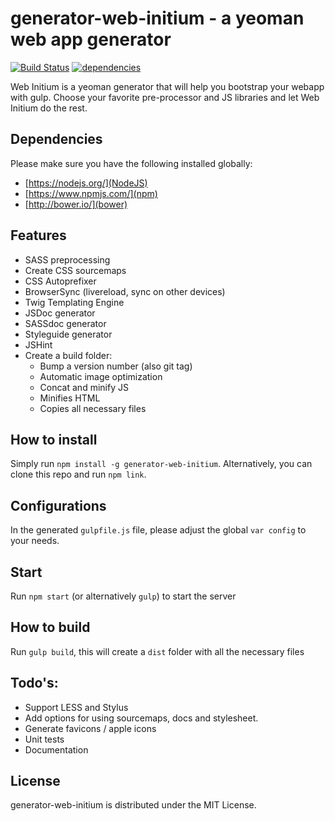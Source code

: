 # generator-web-initium - a yeoman web app generator
[![Build Status](https://travis-ci.org/chrisvanmook/generator-web-initium.svg?branch=master)](https://travis-ci.org/chrisvanmook/generator-web-initium) [![dependencies](https://david-dm.org/chrisvanmook/generator-web-initium.svg)](https://david-dm.org/chrisvanmook/generator-web-initium.svg)

Web Initium is a yeoman generator that will help you bootstrap your webapp with gulp.
Choose your favorite pre-processor and JS libraries and let Web Initium do the rest.

## Dependencies
Please make sure you have the following installed globally:
- [https://nodejs.org/](NodeJS)
- [https://www.npmjs.com/](npm)
- [http://bower.io/](bower)

## Features
- SASS preprocessing
- Create CSS sourcemaps
- CSS Autoprefixer
- BrowserSync (livereload, sync on other devices)
- Twig Templating Engine
- JSDoc generator
- SASSdoc generator
- Styleguide generator
- JSHint
- Create a build folder:
    - Bump a version number (also git tag)
    - Automatic image optimization
    - Concat and minify JS
    - Minifies HTML
    - Copies all necessary files

## How to install
Simply run `npm install -g generator-web-initium`. Alternatively, you can clone this repo and run `npm link`.

## Configurations
In the generated `gulpfile.js` file, please adjust the global `var config` to your needs.

## Start
Run `npm start` (or alternatively `gulp`) to start the server

## How to build
Run `gulp build`, this will create a `dist` folder with all the necessary files

## Todo's:
- Support LESS and Stylus
- Add options for using sourcemaps, docs and stylesheet.
- Generate favicons / apple icons
- Unit tests
- Documentation

## License
generator-web-initium is distributed under the MIT License.
